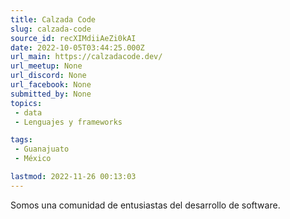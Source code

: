 ```yaml
---
title: Calzada Code
slug: calzada-code
source_id: recXIMdiiAeZi0kAI
date: 2022-10-05T03:44:25.000Z
url_main: https://calzadacode.dev/
url_meetup: None
url_discord: None
url_facebook: None
submitted_by: None
topics: 
 - data
 - Lenguajes y frameworks

tags: 
 - Guanajuato
 - México

lastmod: 2022-11-26 00:13:03
---
```


Somos una comunidad de entusiastas del desarrollo de software.
